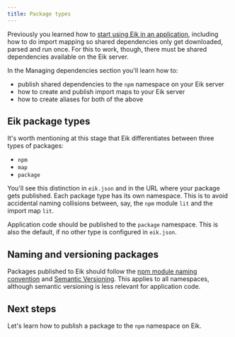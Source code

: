```yaml
---
title: Package types
---
```


Previously you learned how to [start using Eik in an application](/docs/introduction/workflow), including how to do import mapping so shared dependencies only get downloaded, parsed and run once. For this to work, though, there must be shared dependencies available on the Eik server.

In the Managing dependencies section you'll learn how to:

- publish shared dependencies to the `npm` namespace on your Eik server
- how to create and publish import maps to your Eik server
- how to create aliases for both of the above

## Eik package types

It's worth mentioning at this stage that Eik differentiates between three types of packages:

- `npm`
- `map`
- `package`

You'll see this distinction in `eik.json` and in the URL where your package gets published. Each package type has its own namespace. This is to avoid accidental naming collisions between, say, the `npm` module `lit` and the import map `lit`.

Application code should be published to the `package` namespace. This is also the default, if no other type is configured in `eik.json`.

## Naming and versioning packages

Packages published to Eik should follow the [npm module naming convention](https://github.com/npm/validate-npm-package-name) and [Semantic Versioning](https://semver.org/). This applies to all namespaces, although semantic versioning is less relevant for application code.

## Next steps

Let's learn how to publish a package to the `npm` namespace on Eik.
